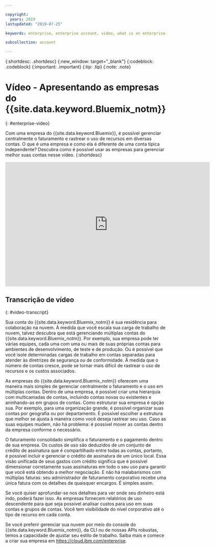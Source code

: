 ```yaml
---

copyright:
  years: 2019
lastupdated: "2019-07-25"

keywords: enterprise, enterprise account, video, what is an enterprise, introduction, intro

subcollection: account

---
```


{:shortdesc: .shortdesc}
{:new_window: target="_blank"}
{:codeblock: .codeblock}
{:important: .important}
{:tip: .tip}
{:note: .note}

# Vídeo - Apresentando as empresas do {{site.data.keyword.Bluemix_notm}}
{: #enterprise-video}

Com uma empresa do {{site.data.keyword.Bluemix}}, é possível gerenciar centralmente o faturamento e rastrear o uso de recursos em diversas contas. O que é uma empresa e como ela é diferente de uma conta típica independente? Descubra como é possível usar as empresas para gerenciar melhor suas contas nesse vídeo.
{:shortdesc}

<div class="embed-responsive embed-responsive-16by9" data-hd-video="video">
  <iframe class="embed-responsive-item" id="youtubeplayer" title="Apresentando as empresas do IBM Cloud" type="text/html" width="640" height="390" src="https://www.youtube.com/embed/3-LEmMamaxA" frameborder="0" webkitallowfullscreen mozallowfullscreen allowfullscreen> </iframe>
</div>

## Transcrição de vídeo
{: #video-transcript}

Sua conta do {{site.data.keyword.Bluemix_notm}} é sua residência para colaboração na nuvem. À medida que você escala sua carga de trabalho de nuvem, talvez descubra que está gerenciando múltiplas contas do {{site.data.keyword.Bluemix_notm}}. Por exemplo, sua empresa pode ter várias equipes, cada uma com uma ou mais de suas próprias contas para ambientes de desenvolvimento, de teste e de produção. Ou é possível que você isole determinadas cargas de trabalho em contas separadas para atender às diretrizes de segurança ou de conformidade. À medida que o número de contas cresce, pode se tornar mais difícil de rastrear o uso de recursos e os custos associados.

As empresas do {{site.data.keyword.Bluemix_notm}} oferecem uma maneira mais simples de gerenciar centralmente o faturamento e o uso em múltiplas contas. Dentro de uma empresa, é possível criar uma hierarquia com multicamadas de contas, incluindo contas novas ou existentes e aninhando-as em grupos de contas. Como estruturar sua empresa é opção sua. Por exemplo, para uma organização grande, é possível organizar suas contas por geografia ou por departamento. É possível escolher a estrutura que melhor se ajusta à maneira como você deseja rastrear seu uso. Caso as suas equipes mudem, não há problema: é possível mover as contas dentro da empresa conforme o necessário.

O faturamento consolidado simplifica o faturamento e o pagamento dentro de sua empresa. Os custos de uso são deduzidos de um conjunto de crédito de assinatura que é compartilhado entre todas as contas, portanto, é possível incluir e gerenciar o crédito de assinatura de um único local. Essa visão unificada de seus gastos com crédito significa que é possível dimensionar corretamente suas assinaturas em todo o seu uso para garantir que você está obtendo a melhor negociação. E não há malabarismos com múltiplas faturas: seu administrador de faturamento corporativo recebe uma única fatura com os detalhes de quaisquer encargos. É simples assim.

Se você quiser aprofundar-se nos detalhes para ver onde seu dinheiro está indo, poderá fazer isso. As empresas fornecem relatórios de uso descendente para que seja possível analisar custos para uso em suas contas e grupos de contas. Você tem visibilidade do nível corporativo até o tipo de recurso em cada conta.

Se você preferir gerenciar sua nuvem por meio do console do {{site.data.keyword.Bluemix_notm}}, da CLI ou de nossas APIs robustas, temos a capacidade de ajustar seu estilo de trabalho. Saiba mais e comece a criar sua empresa em https://cloud.ibm.com/enterprise.
